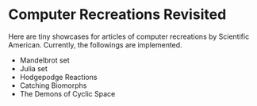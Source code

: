 Computer Recreations Revisited
==============================

Here are tiny showcases for articles of computer recreations by Scientific American.
Currently, the followings are implemented.

- Mandelbrot set
- Julia set
- Hodgepodge Reactions
- Catching Biomorphs
- The Demons of Cyclic Space
